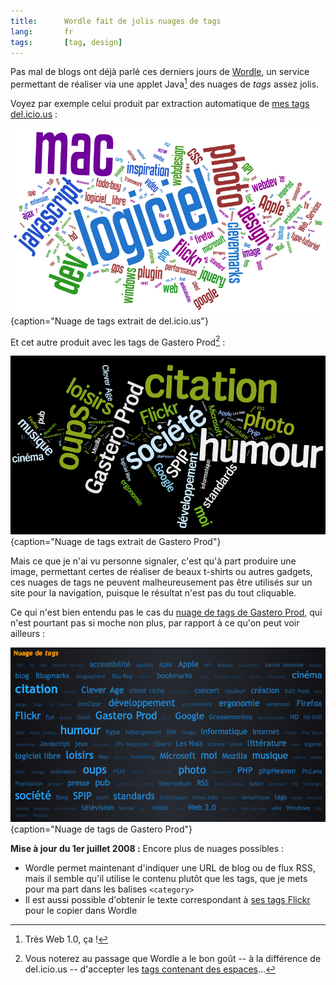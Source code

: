 ```yaml
---
title:      Wordle fait de jolis nuages de tags
lang:       fr
tags:       [tag, design]
---
```


Pas mal de blogs ont déjà parlé ces derniers jours de [Wordle](http://wordle.net/), un service permettant de réaliser via une applet Java[^1] des nuages de *tags* assez jolis.

[^1]: Très Web 1.0, ça !

Voyez par exemple celui produit par extraction automatique de [mes tags del.icio.us](http://del.icio.us/nhoizey) :

![](wordle-delicious.png){caption="Nuage de tags extrait de del.icio.us"}


Et cet autre produit avec les tags de Gastero Prod[^2] :

![](wordle-gasteroprod.png){caption="Nuage de tags extrait de Gastero Prod"}


Mais ce que je n'ai vu personne signaler, c'est qu'à part produire une image, permettant certes de réaliser de beaux t-shirts ou autres gadgets, ces nuages de tags ne peuvent malheureusement pas être utilisés sur un site pour la navigation, puisque le résultat n'est pas du tout cliquable.

Ce qui n'est bien entendu pas le cas du [nuage de tags de Gastero Prod](http://www.gasteroprod.com/#tagscloud), qui n'est pourtant pas si moche non plus, par rapport à ce qu'on peut voir ailleurs :

![](nuage-de-tags-gastero-prod.png){caption="Nuage de tags de Gastero Prod"}


**Mise à jour du 1er juillet 2008 :** Encore plus de nuages possibles :

- Wordle permet maintenant d'indiquer une URL de blog ou de flux RSS, mais il semble qu'il utilise le contenu plutôt que les tags, que je mets pour ma part dans les balises `<category>`
- Il est aussi possible d'obtenir le texte correspondant à [ses tags Flickr](http://www.fluffykittens.com/wordle/) pour le copier dans Wordle


[^2]: Vous noterez au passage que Wordle a le bon goût -- à la différence de del.icio.us -- d'accepter les [tags contenant des espaces](http://wordle.net/faq#space)…
